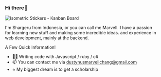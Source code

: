### Hi there👋

![Isometric Stickers - Kanban Board](https://user-images.githubusercontent.com/98151725/178896132-9da59bc0-4fc3-49c8-b2be-f9712aacbaac.png|width=100)

I'm Shargeru from Indonesia, or you can call me Marvell. I have a passion for learning new stuff and making some incredible ideas. and experience in web development, mainly at the backend.

A Few Quick Information!

- 🧑‍💻 Writing code with Javascript / ruby / c#
- 📫 You can contact me via dustynusmarvellchang@gmail.com
- ⭐ My biggest dream is to get a scholarship
